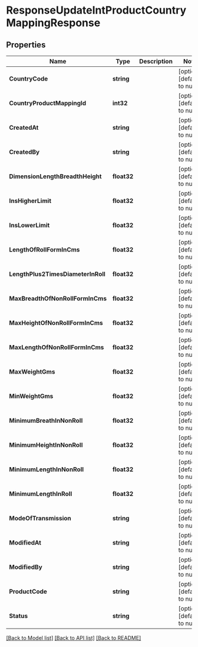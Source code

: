 # ResponseUpdateIntProductCountryMappingResponse

## Properties
Name | Type | Description | Notes
------------ | ------------- | ------------- | -------------
**CountryCode** | **string** |  | [optional] [default to null]
**CountryProductMappingId** | **int32** |  | [optional] [default to null]
**CreatedAt** | **string** |  | [optional] [default to null]
**CreatedBy** | **string** |  | [optional] [default to null]
**DimensionLengthBreadthHeight** | **float32** |  | [optional] [default to null]
**InsHigherLimit** | **float32** |  | [optional] [default to null]
**InsLowerLimit** | **float32** |  | [optional] [default to null]
**LengthOfRollFormInCms** | **float32** |  | [optional] [default to null]
**LengthPlus2TimesDiameterInRoll** | **float32** |  | [optional] [default to null]
**MaxBreadthOfNonRollFormInCms** | **float32** |  | [optional] [default to null]
**MaxHeightOfNonRollFormInCms** | **float32** |  | [optional] [default to null]
**MaxLengthOfNonRollFormInCms** | **float32** |  | [optional] [default to null]
**MaxWeightGms** | **float32** |  | [optional] [default to null]
**MinWeightGms** | **float32** |  | [optional] [default to null]
**MinimumBreathInNonRoll** | **float32** |  | [optional] [default to null]
**MinimumHeightInNonRoll** | **float32** |  | [optional] [default to null]
**MinimumLengthInNonRoll** | **float32** |  | [optional] [default to null]
**MinimumLengthInRoll** | **float32** |  | [optional] [default to null]
**ModeOfTransmission** | **string** |  | [optional] [default to null]
**ModifiedAt** | **string** |  | [optional] [default to null]
**ModifiedBy** | **string** |  | [optional] [default to null]
**ProductCode** | **string** |  | [optional] [default to null]
**Status** | **string** |  | [optional] [default to null]

[[Back to Model list]](../README.md#documentation-for-models) [[Back to API list]](../README.md#documentation-for-api-endpoints) [[Back to README]](../README.md)


